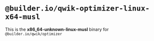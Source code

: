 # `@builder.io/qwik-optimizer-linux-x64-musl`

This is the **x86_64-unknown-linux-musl** binary for `@builder.io/qwik/optimizer`
